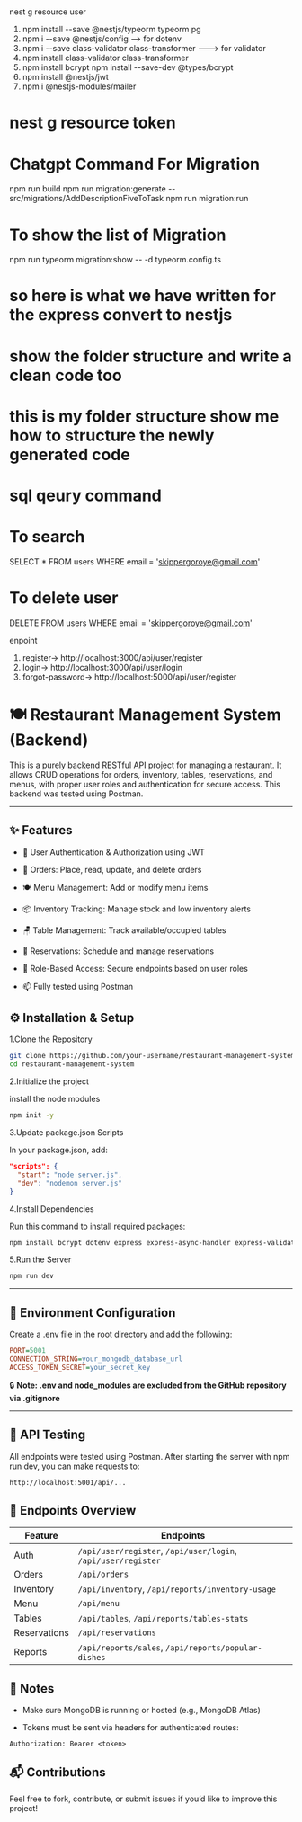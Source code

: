 #
nest g resource user



1. npm install --save @nestjs/typeorm typeorm pg
2. npm i --save @nestjs/config --> for dotenv
3. npm i --save class-validator class-transformer ---> for validator
4. npm install class-validator class-transformer
5. npm install bcrypt
   npm install --save-dev @types/bcrypt
6. npm install @nestjs/jwt
7. npm i @nestjs-modules/mailer



# nest g resource token











# Chatgpt Command For Migration
npm run build
npm run migration:generate -- src/migrations/AddDescriptionFiveToTask
npm run migration:run

# To show the list of Migration
npm run typeorm migration:show -- -d typeorm.config.ts


# so here is what we have written for the express convert to nestjs
# show the folder structure and write a clean code too


# this is my folder structure show me how to structure the newly generated code



# sql qeury command
# To search
SELECT * FROM users
WHERE email = 'skippergoroye@gmail.com'



# To delete user 
DELETE FROM users
WHERE email = 'skippergoroye@gmail.com'






enpoint

1. register-> http://localhost:3000/api/user/register
2. login-> http://localhost:3000/api/user/login
3. forgot-password-> http://localhost:5000/api/user/register




# 🍽️ Restaurant Management System (Backend)

This is a purely backend RESTful API project for managing a restaurant. It allows CRUD operations for orders, inventory, tables, reservations, and menus, with proper user roles and authentication for secure access. This backend was tested using Postman.

---

## ✨ Features

- 🔐 User Authentication & Authorization using JWT

- 🧾 Orders: Place, read, update, and delete orders

- 🍽️ Menu Management: Add or modify menu items

- 📦 Inventory Tracking: Manage stock and low inventory alerts

- 🪑 Table Management: Track available/occupied tables

- 📅 Reservations: Schedule and manage reservations

- 👥 Role-Based Access: Secure endpoints based on user roles

- 📫 Fully tested using Postman

## ⚙️ Installation & Setup

1.Clone the Repository

```bash
git clone https://github.com/your-username/restaurant-management-system.git
cd restaurant-management-system
```

2.Initialize the project

install the node modules

```bash
npm init -y
```

3.Update package.json Scripts

In your package.json, add:

```json
"scripts": {
  "start": "node server.js",
  "dev": "nodemon server.js"
}
```

4.Install Dependencies

Run this command to install required packages:

```bash
npm install bcrypt dotenv express express-async-handler express-validator jsonwebtoken moment mongoose body-parser
```

5.Run the Server

```bash
npm run dev
```

---

## 📁 Environment Configuration

Create a .env file in the root directory and add the following:

```ini
PORT=5001
CONNECTION_STRING=your_mongodb_database_url
ACCESS_TOKEN_SECRET=your_secret_key
```

🔒 **Note: .env and node_modules are excluded from the GitHub repository via .gitignore**

---

## 🧪 API Testing

All endpoints were tested using Postman. After starting the server with npm run dev, you can make requests to:

```bash
http://localhost:5001/api/...
```

## 🚧 Endpoints Overview

| Feature      | Endpoints                                                              |
| ------------ | ---------------------------------------------------------------------  |
| Auth         | `/api/user/register`, `/api/user/login`, `/api/user/register`          |
| Orders       | `/api/orders`                                                          |
| Inventory    | `/api/inventory`, `/api/reports/inventory-usage`                       |
| Menu         | `/api/menu`                                                            |
| Tables       | `/api/tables`, `/api/reports/tables-stats`                             |
| Reservations | `/api/reservations`                                                    |
| Reports      | `/api/reports/sales`, `/api/reports/popular-dishes`                    |

## 📌 Notes

- Make sure MongoDB is running or hosted (e.g., MongoDB Atlas)

- Tokens must be sent via headers for authenticated routes:

```http
Authorization: Bearer <token>
```

## 📬 Contributions

Feel free to fork, contribute, or submit issues if you’d like to improve this project!

